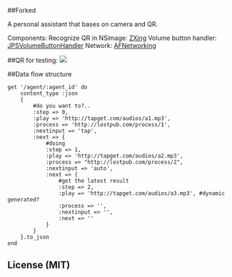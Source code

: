 ##Forked

A personal assistant that bases on camera and QR.

Components:
Recognize QR in NSimage: [ZXing](https://github.com/zxing/zxing/)
Volume button handler: [JPSVolumeButtonHandler](https://github.com/jpsim/JPSVolumeButtonHandler)
Network: [AFNetworking](https://github.com/AFNetworking/AFNetworking)

##QR for testing:
![](https://s3.amazonaws.com/f.cl.ly/items/0K180D4605371j331q0d/Screen%20Shot%202015-04-04%20at%203.25.00%20PM.png)

##Data flow structure

	get '/agent/:agent_id' do
		content_type :json
		{
			#do you want to?..
			:step => 0,
			:play => 'http://tapget.com/audios/a1.mp3', 
			:process => 'http://lostpub.com/process/1',
			:nextinput => 'tap',
			:next => {
				#doing
				:step => 1,
				:play => 'http://tapget.com/audios/a2.mp3',
				:process => "http://lostpub.com/process/2",
				:nextinput => 'auto',
				:next => {
					#get the latest result
					:step => 2,
					:play => 'http://tapget.com/audios/a3.mp3', #dynamic generated?
					:process => '',
					:nextinput => '',
					:next => ''
				}
			}
		}.to_json
	end

## License (MIT)
